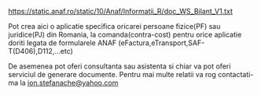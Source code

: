 https://static.anaf.ro/static/10/Anaf/Informatii_R/doc_WS_Bilant_V1.txt


Pot crea aici o aplicatie specifica oricarei persoane fizice(PF) sau juridice(PJ)
din Romania, la comanda(contra-cost) pentru orice aplicatie doriti legata de 
formularele ANAF (eFactura,eTransport,SAF-T(D406),D112,...etc)

De asemenea pot oferi consultanta sau asistenta si chiar va pot oferi serviciul de 
generare documente.
Pentru mai multe relatii va rog contactati-ma la ion.stefanache@yahoo.com

